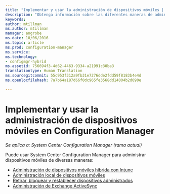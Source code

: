 ```yaml
---
title: "Implementar y usar la administración de dispositivos móviles | Microsoft Docs"
description: "Obtenga información sobre las diferentes maneras de administrar dispositivos móviles mediante System Center Configuration Manager."
keywords: 
author: mtillman
ms.author: mtillman
manager: angrobe
ms.date: 10/06/2016
ms.topic: article
ms.prod: configuration-manager
ms.service: 
ms.technology:
- configmgr-hybrid
ms.assetid: 756694f3-4d62-4463-9334-a21991c30ba3
translationtype: Human Translation
ms.sourcegitcommit: 55c953f312a9fb31e7276dde2fdd59f8183b4e4d
ms.openlocfilehash: 7a7b64a187d66f0dc965fe3568dd14004b2d090e

---
```


# <a name="deploy-and-use-mobile-device-management-in-configuration-manager"></a>Implementar y usar la administración de dispositivos móviles en Configuration Manager

*Se aplica a: System Center Configuration Manager (rama actual)*


Puede usar System Center Configuration Manager para administrar dispositivos móviles de diversas maneras:
- [Administración de dispositivos móviles híbrida con Intune](setup-hybrid-mdm.md)
- [Administración local de dispositivos móviles](enroll-devices-on-premises-mdm.md)
- [Retirar, bloquear y restablecer dispositivos administrados](wipe-lock-reset-devices.md)
- [Administración de Exchange ActiveSync](manage-mobile-devices-with-exchange-activesync.md)



<!--HONumber=Dec16_HO3-->


